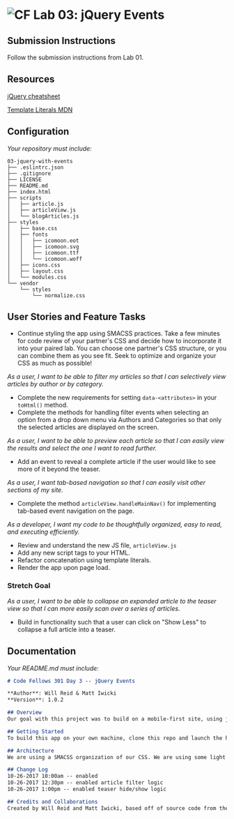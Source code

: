 ![CF](https://camo.githubusercontent.com/70edab54bba80edb7493cad3135e9606781cbb6b/687474703a2f2f692e696d6775722e636f6d2f377635415363382e706e67) Lab 03: jQuery Events
===

## Submission Instructions
Follow the submission instructions from Lab 01.

## Resources  
[jQuery cheatsheet](https://oscarotero.com/jquery/)

[Template Literals MDN](https://developer.mozilla.org/en-US/docs/Web/JavaScript/Reference/Template_literals)

## Configuration
_Your repository must include:_

```
03-jquery-with-events
├── .eslintrc.json
├── .gitignore
├── LICENSE
├── README.md
├── index.html
├── scripts
│   ├── article.js
│   ├── articleView.js
│   └── blogArticles.js
├── styles
│   ├── base.css
│   ├── fonts
│   │   ├── icomoon.eot
│   │   ├── icomoon.svg
│   │   ├── icomoon.ttf
│   │   └── icomoon.woff
│   ├── icons.css
│   ├── layout.css
│   └── modules.css
└── vendor
    └── styles
        └── normalize.css
```

## User Stories and Feature Tasks

- Continue styling the app using SMACSS practices. Take a few minutes for code review of your partner's CSS and decide how to incorporate it into your paired lab. You can choose one partner's CSS structure, or you can combine them as you see fit. Seek to optimize and organize your CSS as much as possible!

*As a user, I want to be able to filter my articles so that I can selectively view articles by author or by category.*

- Complete the new requirements for setting `data-<attributes>` in your `toHtml()` method.
- Complete the methods for handling filter events when selecting an option from a drop down menu via Authors and Categories so that only the selected articles are displayed on the screen.

*As a user, I want to be able to preview each article so that I can easily view the results and select the one I want to read further.*

- Add an event to reveal a complete article if the user would like to see more of it beyond the teaser.

*As a user, I want tab-based navigation so that I can easily visit other sections of my site.*

- Complete the method `articleView.handleMainNav()` for implementing tab-based event navigation on the page.

*As a developer, I want my code to be thoughtfully organized, easy to read, and executing efficiently.*

- Review and understand the new JS file, `articleView.js`
- Add any new script tags to your HTML.
- Refactor concatenation using template literals.
- Render the app upon page load.

### Stretch Goal

*As a user, I want to be able to collapse an expanded article to the teaser view so that I can more easily scan over a series of articles.*

- Build in functionality such that a user can click on "Show Less" to collapse a full article into a teaser.

## Documentation
_Your README.md must include:_

```md
# Code Fellows 301 Day 3 -- jQuery Events

**Author**: Will Reid & Matt Iwicki
**Version**: 1.0.2

## Overview
Our goal with this project was to build on a mobile-first site, using jQuery to dynamically render blog posts sorted by most recent publication date and allow dynamic filtering in response to user preference for particular authors or categories.  We also enabled teaser functions to allow the user to view more articles in a glance and expand articles of interest, and we enabled tabbing between articles and the About Me section without a page reload.

## Getting Started
To build this app on your own machine, clone this repo and launch the html page in your browser.

## Architecture
We are using a SMACSS organization of our CSS. We are using some light CSS animations to display and hide the menu, and we are using link tags to call the CSS in.  The index.html file reveals the basic template for each article; the blogArticles.js holds all the text content; the article.js file constructs each article and makes the posting available to the DOM; and the articleView.js file allows the user to interact with the elements on-screen.

## Change Log
10-26-2017 10:00am -- enabled
10-26-2017 12:30pm -- enabled article filter logic
10-26-2017 1:00pm -- enabled teaser hide/show logic

## Credits and Collaborations
Created by Will Reid and Matt Iwicki, based off of source code from the Code Fellows 301 lab repo. We used the clearfix CSS convention from CSS Tricks: https://css-tricks.com/snippets/css/clear-fix/, the normalize.css from github.com/miwicki/normalize.css and the jQuery v3.2.1 library.  Matt LeBlanc helped build the CSS on the previous day's assignment. Ron Dunphy and Dustin Byers assisted in troubleshooting filter performance, and Ariel and Nicholas C provided insight on teaser functionality.
